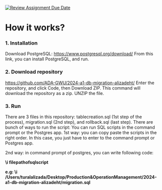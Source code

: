 [![Review Assignment Due Date](https://classroom.github.com/assets/deadline-readme-button-24ddc0f5d75046c5622901739e7c5dd533143b0c8e959d652212380cedb1ea36.svg)](https://classroom.github.com/a/JwSLLxUh)

# How it works? 

### 1. Installation
   Download PostgreSQL: https://www.postgresql.org/download/ From this link, you can install PostgreSQL, and run.

### 2. Download repository
   https://github.com/ADA-GWU/2024-a1-db-migration-alizadeht/ Enter the repository, and click Code, then Download ZIP. This command will download the repository as a zip. UNZIP the file.

### 3. Run
   There are 3 files in this repository:
   tablecreation.sql (1st step of the process), migration.sql (2nd step), and rollback.sql (last step).
   There are bunch of ways to run the script: You can run SQL scripts in the command prompt or the Postgres app.
   1st way: you can copy paste the scripts in the right order. In this case, you just have to enter to the command prompt or Postgres app.
   
   2nd way: in command prompt of postgres, you can write following code:
   
   **\i filepathofsqlscript**

   **e.g: \i /Users/turalalizada/Desktop/Production\&OperationManagement/2024-a1-db-migration-alizadeht/migration.sql**

   


